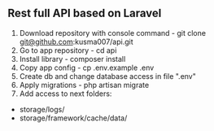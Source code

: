 ## Rest full API based on Laravel

1) Download repository with console command - git clone git@github.com:kusma007/api.git
2) Go to app repository - cd api
3) Install library - composer install
4) Copy app config - cp .env.example .env
5) Create db and change database access in file ".env"
6) Apply migrations - php artisan migrate
7) Add access to next folders:
 - storage/logs/
 - storage/framework/cache/data/

